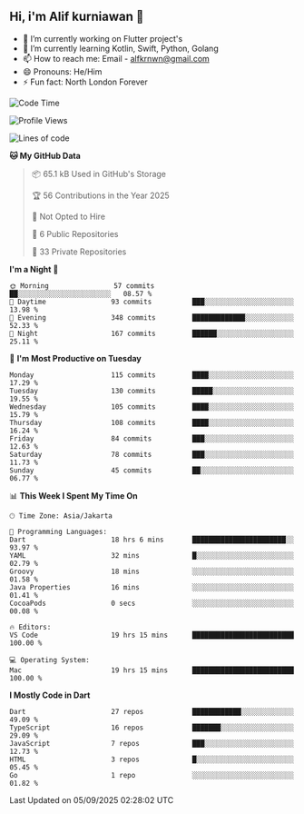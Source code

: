 ## Hi, i'm Alif kurniawan 👋

- 🔭 I’m currently working on Flutter project's
- 🌱 I’m currently learning Kotlin, Swift, Python, Golang
- 📫 How to reach me: Email - alfkrnwn@gmail.com
- 😄 Pronouns: He/Him
- ⚡ Fun fact: North London Forever

<!--START_SECTION:waka-->
![Code Time](http://img.shields.io/badge/Code%20Time-270%20hrs%2041%20mins-blue)

![Profile Views](http://img.shields.io/badge/Profile%20Views-30-blue)

![Lines of code](https://img.shields.io/badge/From%20Hello%20World%20I%27ve%20Written-706.0%20thousand%20lines%20of%20code-blue)

**🐱 My GitHub Data** 

> 📦 65.1 kB Used in GitHub's Storage 
 > 
> 🏆 56 Contributions in the Year 2025
 > 
> 🚫 Not Opted to Hire
 > 
> 📜 6 Public Repositories 
 > 
> 🔑 33 Private Repositories 
 > 
**I'm a Night 🦉** 

```text
🌞 Morning                57 commits          ██░░░░░░░░░░░░░░░░░░░░░░░   08.57 % 
🌆 Daytime                93 commits          ███░░░░░░░░░░░░░░░░░░░░░░   13.98 % 
🌃 Evening                348 commits         █████████████░░░░░░░░░░░░   52.33 % 
🌙 Night                  167 commits         ██████░░░░░░░░░░░░░░░░░░░   25.11 % 
```
📅 **I'm Most Productive on Tuesday** 

```text
Monday                   115 commits         ████░░░░░░░░░░░░░░░░░░░░░   17.29 % 
Tuesday                  130 commits         █████░░░░░░░░░░░░░░░░░░░░   19.55 % 
Wednesday                105 commits         ████░░░░░░░░░░░░░░░░░░░░░   15.79 % 
Thursday                 108 commits         ████░░░░░░░░░░░░░░░░░░░░░   16.24 % 
Friday                   84 commits          ███░░░░░░░░░░░░░░░░░░░░░░   12.63 % 
Saturday                 78 commits          ███░░░░░░░░░░░░░░░░░░░░░░   11.73 % 
Sunday                   45 commits          ██░░░░░░░░░░░░░░░░░░░░░░░   06.77 % 
```


📊 **This Week I Spent My Time On** 

```text
🕑︎ Time Zone: Asia/Jakarta

💬 Programming Languages: 
Dart                     18 hrs 6 mins       ███████████████████████░░   93.97 % 
YAML                     32 mins             █░░░░░░░░░░░░░░░░░░░░░░░░   02.79 % 
Groovy                   18 mins             ░░░░░░░░░░░░░░░░░░░░░░░░░   01.58 % 
Java Properties          16 mins             ░░░░░░░░░░░░░░░░░░░░░░░░░   01.41 % 
CocoaPods                0 secs              ░░░░░░░░░░░░░░░░░░░░░░░░░   00.08 % 

🔥 Editors: 
VS Code                  19 hrs 15 mins      █████████████████████████   100.00 % 

💻 Operating System: 
Mac                      19 hrs 15 mins      █████████████████████████   100.00 % 
```

**I Mostly Code in Dart** 

```text
Dart                     27 repos            ████████████░░░░░░░░░░░░░   49.09 % 
TypeScript               16 repos            ███████░░░░░░░░░░░░░░░░░░   29.09 % 
JavaScript               7 repos             ███░░░░░░░░░░░░░░░░░░░░░░   12.73 % 
HTML                     3 repos             █░░░░░░░░░░░░░░░░░░░░░░░░   05.45 % 
Go                       1 repo              ░░░░░░░░░░░░░░░░░░░░░░░░░   01.82 % 
```




 Last Updated on 05/09/2025 02:28:02 UTC
<!--END_SECTION:waka-->
